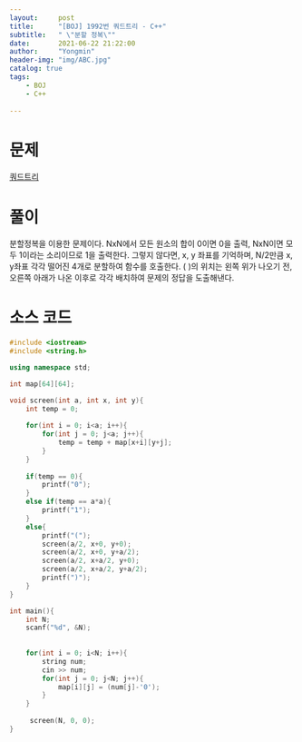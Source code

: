 ```yaml
---
layout:     post
title:      "[BOJ] 1992번 쿼드트리 - C++"
subtitle:   " \"분할 정복\""
date:       2021-06-22 21:22:00
author:     "Yongmin"
header-img: "img/ABC.jpg"
catalog: true
tags:
    - BOJ
    - C++
  
---
```


# 문제
[쿼드트리](https://www.acmicpc.net/problem/1992)

# 풀이
분할정복을 이용한 문제이다. NxN에서 모든 원소의 합이 0이면 0을 출력, NxN이면 모두 1이라는 소리이므로 1을 출력한다. 그렇지 않다면, x, y 좌표를 기억하며, N/2만큼 x, y좌표 각각 떨어진 4개로 분할하여 함수를 호출한다.
( )의 위치는 왼쪽 위가 나오기 전, 오른쪽 아래가 나온 이후로 각각 배치하여 문제의 정답을 도출해낸다.

# 소스 코드
```c++
#include <iostream>
#include <string.h>

using namespace std;

int map[64][64];

void screen(int a, int x, int y){
    int temp = 0;
    
    for(int i = 0; i<a; i++){
        for(int j = 0; j<a; j++){
            temp = temp + map[x+i][y+j];
        }
    }
    
    if(temp == 0){
        printf("0");
    }
    else if(temp == a*a){
        printf("1");
    }
    else{
        printf("(");
        screen(a/2, x+0, y+0);
        screen(a/2, x+0, y+a/2);
        screen(a/2, x+a/2, y+0);
        screen(a/2, x+a/2, y+a/2);
        printf(")");
    }
}

int main(){
    int N;
    scanf("%d", &N);
    
    
    for(int i = 0; i<N; i++){
        string num;
        cin >> num;
        for(int j = 0; j<N; j++){
            map[i][j] = (num[j]-'0');
        }
    }
    
     screen(N, 0, 0);
}
```
